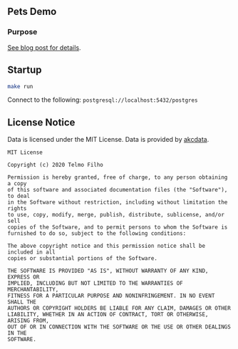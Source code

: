## Pets Demo

### Purpose

[See blog post for details](https://www.danwatt.org/2022/09/optimize-left-join/).

## Startup

```bash
make run
```

Connect to the following: `postgresql://localhost:5432/postgres`


## License Notice

Data is licensed under the MIT License. Data is provided
by [akcdata](https://github.com/tmfilho/akcdata).

```
MIT License

Copyright (c) 2020 Telmo Filho

Permission is hereby granted, free of charge, to any person obtaining a copy
of this software and associated documentation files (the "Software"), to deal
in the Software without restriction, including without limitation the rights
to use, copy, modify, merge, publish, distribute, sublicense, and/or sell
copies of the Software, and to permit persons to whom the Software is
furnished to do so, subject to the following conditions:

The above copyright notice and this permission notice shall be included in all
copies or substantial portions of the Software.

THE SOFTWARE IS PROVIDED "AS IS", WITHOUT WARRANTY OF ANY KIND, EXPRESS OR
IMPLIED, INCLUDING BUT NOT LIMITED TO THE WARRANTIES OF MERCHANTABILITY,
FITNESS FOR A PARTICULAR PURPOSE AND NONINFRINGEMENT. IN NO EVENT SHALL THE
AUTHORS OR COPYRIGHT HOLDERS BE LIABLE FOR ANY CLAIM, DAMAGES OR OTHER
LIABILITY, WHETHER IN AN ACTION OF CONTRACT, TORT OR OTHERWISE, ARISING FROM,
OUT OF OR IN CONNECTION WITH THE SOFTWARE OR THE USE OR OTHER DEALINGS IN THE
SOFTWARE.
```